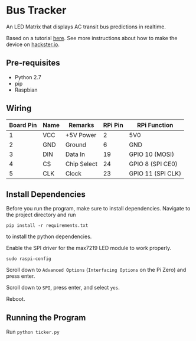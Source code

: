 # Bus Tracker
An LED Matrix that displays AC transit bus predictions in realtime.

Based on a tutorial [here](https://youtu.be/HN2RRBSAsn8). See more instructions about how to make the device on [hackster.io](https://www.hackster.io/hackerhouse/realtime-cryptocurrency-ticker-youtube-subscriber-counter-0ac8c5).

## Pre-requisites
+ Python 2.7
+ pip
+ Raspbian

## Wiring

| Board Pin	| Name	| Remarks	|RPi Pin |	RPi Function
|-----|------|------| -----|-----|
|1	|VCC	|+5V Power	|2	|5V0
|2	|GND	|Ground	|6	|GND
|3	|DIN	|Data In	|19	|GPIO 10 (MOSI)
|4	|CS	|Chip Select	|24	|GPIO 8 (SPI CE0)
|5	|CLK	|Clock	|23	|GPIO 11 (SPI CLK)

## Install Dependencies 

Before you run the program, make sure to install dependencies. Navigate to the project directory and run

```
pip install -r requirements.txt
```

to install the python dependencies. 

Enable the SPI driver for the max7219 LED module to work properly.

```
sudo raspi-config
```

Scroll down to `Advanced Options` (`Interfacing Options` on the Pi Zero) and press enter.

Scroll down to `SPI`, press enter, and select `yes`.

Reboot.

## Running the Program

Run `python ticker.py`
